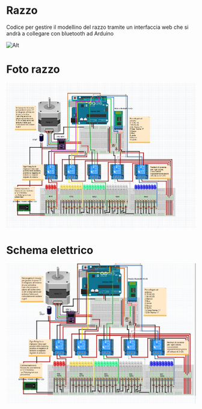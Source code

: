 # Razzo
Codice per gestire il modellino del razzo tramite un interfaccia web che si andrà a collegare con bluetooth ad Arduino 

![Alt](https://repobeats.axiom.co/api/embed/1b67c42bd20593da2d45d44e954895192871a83f.svg "Repobeats analytics image")

# Foto razzo 
![Foto Razzo](https://github.com/Alessandro190320/Razzo/blob/master/Arduino/Schema%20Elettrico%20Razzo.jpeg)


# Schema elettrico

![Schema elettrico Razzo ](https://github.com/Alessandro190320/Razzo/blob/ce563e1204377e7a2679aecce3a4a36690a561ed/Arduino/Schema%20Elettrico%20Razzo.png)